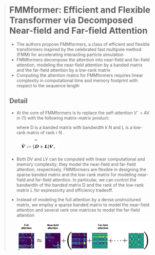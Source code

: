 > # FMMformer: Efficient and Flexible Transformer via Decomposed Near-field and Far-field Attention
>
> * The authors propose FMMformers, a class of efficient and flexible transformers inspired by the celebrated fast multipole method (FMM) for accelerating interacting particle simulation
> * FMMformers decompose the attention into near-field and far-field attention, modeling the near-field attention by a banded matrix and the far-field attention by a low-rank matrix
> * Computing the attention matrix for FMMformers requires linear complexity in computational time and memory footprint with respect to the sequence length
>
> ## Detail
>
> * At the core of FMMformers is to replace the self-attention Vˆ = AV in (1) with the following matrix-matrix product:
>
>   where D is a banded matrix with bandwidth k N and L is a low-rank matrix of rank r N .
>
>   ![1731156574061](images/FMMformer/1731156574061.png)
> * Both DV and LV can be computed with linear computational and memory complexity; they model the near-field and far-field attention, respectively. FMMformers are flexible in designing the sparse banded matrix and the low-rank matrix for modeling near-field and far-field attention. In particular, we can control the bandwidth of the banded matrix D and the rank of the low-rank matrix L for expressivity and efficiency tradeoff.
> * Instead of modeling the full attention by a dense unstructured matrix, we employ a sparse banded matrix to model the near-field attention and several rank one matrices to model the far-field attention
>
>   ![1731158418083](images/FMMformer/1731158418083.png)
